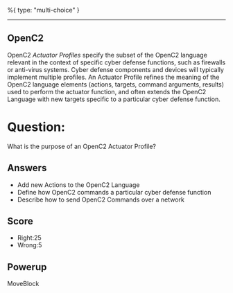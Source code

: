 %{
 type: "multi-choice"
}

---
## OpenC2
OpenC2 *Actuator Profiles* specify the subset of the OpenC2 language relevant in
the context of specific cyber defense functions, such as firewalls or anti-virus
systems. Cyber defense components and devices will typically implement multiple
profiles. An Actuator Profile refines the meaning of the OpenC2 language
elements (actions, targets, command arguments, results) used to perform the
actuator function, and often extends the OpenC2 Language with new targets
specific to a particular cyber defense function.

# Question:
What is the purpose of an OpenC2 Actuator Profile?

## Answers
- Add new Actions to the OpenC2 Language
- Define how OpenC2 commands a particular cyber defense function
- Describe how to send OpenC2 Commands over a network


## Score
- Right:25
- Wrong:5

## Powerup
MoveBlock
